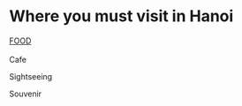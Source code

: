 # Where you must visit in Hanoi 
[FOOD](https://github.com/TakuyaOkazaki/Hanoi-Grourmet/blob/master/Must%20Eat.md "Must Eat")
<br><br>
Cafe

Sightseeing

Souvenir

